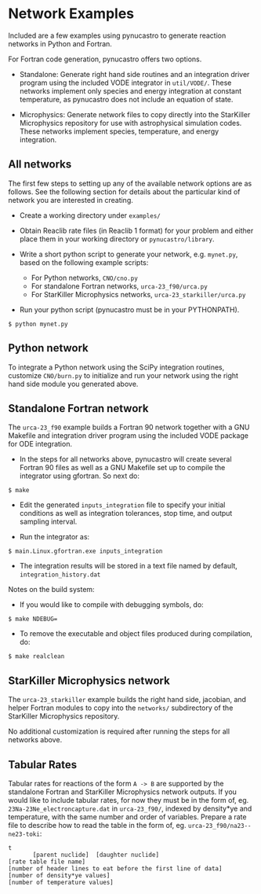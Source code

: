 # Network Examples

Included are a few examples using pynucastro to generate reaction
networks in Python and Fortran.

For Fortran code generation, pynucastro offers two options.

- Standalone: Generate right hand side routines and an integration
  driver program using the included VODE integrator in
  `util/VODE/`. These networks implement only species and energy
  integration at constant temperature, as pynucastro does not include
  an equation of state.

- Microphysics: Generate network files to copy directly into the
  StarKiller Microphysics repository for use with astrophysical
  simulation codes. These networks implement species, temperature, and
  energy integration.

## All networks

The first few steps to setting up any of the available network options
are as follows. See the following section for details about the
particular kind of network you are interested in creating.

* Create a working directory under `examples/`

* Obtain Reaclib rate files (in Reaclib 1 format) for your problem and
  either place them in your working directory or `pynucastro/library`.

* Write a short python script to generate your network,
  e.g. `mynet.py`, based on the following example scripts:
    - For Python networks, `CNO/cno.py`
    - For standalone Fortran networks, `urca-23_f90/urca.py`
    - For StarKiller Microphysics networks, `urca-23_starkiller/urca.py`

* Run your python script (pynucastro must be in your PYTHONPATH).

```
$ python mynet.py
```

## Python network

To integrate a Python network using the SciPy integration routines,
customize `CNO/burn.py` to initialize and run your network using the
right hand side module you generated above.

## Standalone Fortran network

The `urca-23_f90` example builds a Fortran 90 network together with a
GNU Makefile and integration driver program using the included VODE
package for ODE integration.

* In the steps for all networks above, pynucastro will create several
  Fortran 90 files as well as a GNU Makefile set up to compile the
  integrator using gfortran. So next do:

```
$ make
```

* Edit the generated `inputs_integration` file to specify your initial
  conditions as well as integration tolerances, stop time, and output
  sampling interval.

* Run the integrator as:

```
$ main.Linux.gfortran.exe inputs_integration
```

* The integration results will be stored in a text file named by
  default, `integration_history.dat`

Notes on the build system:

* If you would like to compile with debugging symbols, do:

```
$ make NDEBUG=
```

* To remove the executable and object files produced during compilation, do:

```
$ make realclean
```

## StarKiller Microphysics network

The `urca-23_starkiller` example builds the right hand side, jacobian,
and helper Fortran modules to copy into the `networks/` subdirectory
of the StarKiller Microphysics repository.

No additional customization is required after running the steps for
all networks above.

## Tabular Rates

Tabular rates for reactions of the form `A -> B` are supported by the
standalone Fortran and StarKiller Microphysics network outputs. If you
would like to include tabular rates, for now they must be in the form
of, eg. `23Na-23Ne_electroncapture.dat` in `urca-23_f90/`, indexed by
density*ye and temperature, with the same number and order of
variables. Prepare a rate file to describe how to read the table in
the form of, eg. `urca-23_f90/na23--ne23-toki`:

```
t
       [parent nuclide]  [daughter nuclide]
[rate table file name]
[number of header lines to eat before the first line of data]
[number of density*ye values]
[number of temperature values]
```
